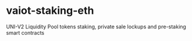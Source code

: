 # vaiot-staking-eth
UNI-V2 Liquidity Pool tokens staking, private sale lockups and pre-staking smart contracts
